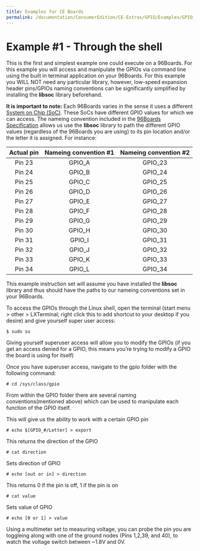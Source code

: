 ```yaml
---
title: Examples for CE Boards
permalink: /documentation/ConsumerEdition/CE-Extras/GPIO/Examples/GPIO_Examples/Example_1.md/
---
```

# Example #1 - Through the shell

This is the first and simplest example one could execute on a 96Boards. For this example you will access and manipulate the GPIOs via command line using the built in terminal application on your 96Boards. For this example you WILL NOT need any particular library, however, low-speed expansion header pins/GPIOs naming conventions can be significantly simplified by installing the **libsoc** library beforehand.

**It is important to note:** Each 96Boards varies in the sense it uses a different [System on Chip (SoC)](). These SoCs have different GPIO values for which we can access. The nameing convention included in the [96Boards Specification]() allows us use the **libsoc** library to path the different GPIO values (regardless of the 96Boards you are using) to its pin location and/or the letter it is assigned. For instance:

| Actual pin | Nameing convention #1 | Nameing convention #2 |
|:----------:|:---------------------:|:---------------------:|
|   Pin 23   |        GPIO_A         |        GPIO_23        |
|   Pin 24   |        GPIO_B         |        GPIO_24        |
|   Pin 25   |        GPIO_C         |        GPIO_25        |
|   Pin 26   |        GPIO_D         |        GPIO_26        |
|   Pin 27   |        GPIO_E         |        GPIO_27        |
|   Pin 28   |        GPIO_F         |        GPIO_28        |
|   Pin 29   |        GPIO_G         |        GPIO_29        |
|   Pin 30   |        GPIO_H         |        GPIO_30        |
|   Pin 31   |        GPIO_I         |        GPIO_31        |
|   Pin 32   |        GPIO_J         |        GPIO_32        |
|   Pin 33   |        GPIO_K         |        GPIO_33        |
|   Pin 34   |        GPIO_L         |        GPIO_34        |

This example instruction set will assume you have installed the **libsoc** library and thus should have the paths to our nameing conventions set in your 96Boards.

To access the GPIOs through the Linux shell, open the terminal (start menu > other > LXTerminal; right click this to add shortcut to your desktop if you desire) and give yourself super user access:

```shell
$ sudo su
```

Giving yourself superuser access will allow you to modify the GPIOs (if you get an access denied for a GPIO, this means you’re trying to modify a GPIO the board is using for itself)

Once you have superuser access, navigate to the gpio folder with the following command:

```shell
# cd /sys/class/gpio
```

From within the GPIO folder there are several naming conventions(mentioned above) which can be used to manipulate each function of the GPIO itself.


This will give us the ability to work with a certain GPIO pin
```shell
# echo $[GPIO_#/Letter] > export
```

This returns the direction of the GPIO
```shell
# cat direction
```

Sets direction of GPIO
```shell
# echo [out or in] > direction
```

This returns 0 if the pin is off, 1 if the pin is on
```shell
# cat value
```

Sets value of GPIO
```shell
# echo [0 or 1] > value
```

Using a multimeter set to measuring voltage, you can probe the pin you are toggleing along with one of the ground nodes (Pins 1,2,39, and 40), to watch the voltage switch between ~1.8V and 0V.
